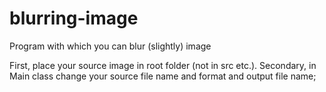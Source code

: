 # blurring-image
Program with which you can blur (slightly) image

First, place your source image in root folder (not in src etc.).
Secondary, in Main class change your source file name and format and output file name;
